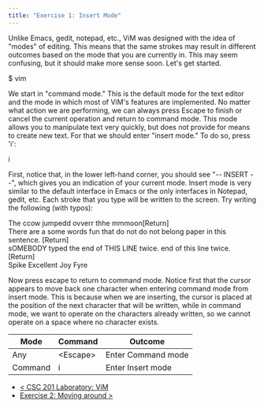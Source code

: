 ```yaml
---
title: "Exercise 1: Insert Mode"
---
```


Unlike Emacs, gedit, notepad, etc., ViM was designed with the idea of "modes" of editing. This means that the same strokes may result in different outcomes based on the mode that you are currently in. This may seem confusing, but it should make more sense soon. Let's get started.

<div class="code">$ vim</div>

We start in "command mode." This is the default mode for the text editor and the mode in which most of ViM's features are implemented. No matter what action we are performing, we can always press Escape to finish or cancel the current operation and return to command mode. This mode allows you to manipulate text very quickly, but does not provide for means to create new text. For that we should enter "insert mode." To do so, press 'i':

<div class="code">i</div>

First, notice that, in the lower left-hand corner, you should see "-- INSERT --", which gives you an indication of your current mode. Insert mode is very similar to the default interface in Emacs or the only interfaces in Notepad, gedit, etc. Each stroke that you type will be written to the screen. Try writing the following (with typos):

<div class="code">The ccow jumpedd ovverr thhe mmmoon[Return]<br />
There are a some words fun that do not do not belong paper in this sentence. [Return]<br />
sOMEBODY typed the end of THIS LINE twice. end of this line twice. [Return]<br />
Spike Excellent Joy Fyre
</div>

Now press escape to return to command mode. Notice first that the cursor appears to move back one character when entering command mode from insert mode. This is because when we are inserting, the cursor is placed at the position of the next character that will be written, while in command mode, we want to operate on the characters already written, so we cannot operate on a space where no character exists.


Mode | Command | Outcome
-----|---------|--------
Any  | &lt;Escape&gt; | Enter Command mode
Command | i | Enter Insert mode

- [&lt; CSC 201 Laboratory: ViM](..)
- [Exercise 2: Moving around &gt;](../exercise-2-moving-around)
